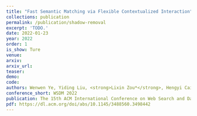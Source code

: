```yaml
---    
title: "Fast Semantic Matching via Flexible Contextualized Interaction"
collections: publication
permalink: /publication/shadow-removal
excerpt: 'TODO.'
date: 2022-01-23
year: 2022
order: 1
is_show: Ture
venue: 
arxiv: 
arxiv_url: 
teaser: 
demo: 
code: 
authors: Wenwen Ye, Yiding Liu, <strong>Lixin Zou*</strong>, Hengyi Cai, Suqi Cheng, Shuaiqiang Wang, Dawei Yin
conference_short: WSDM 2022
publication: The 15th ACM International Conference on Web Search and Data Mining.<strong>(CCF-B)</strong>
pdf: https://dl.acm.org/doi/abs/10.1145/3488560.3498442
---
```


